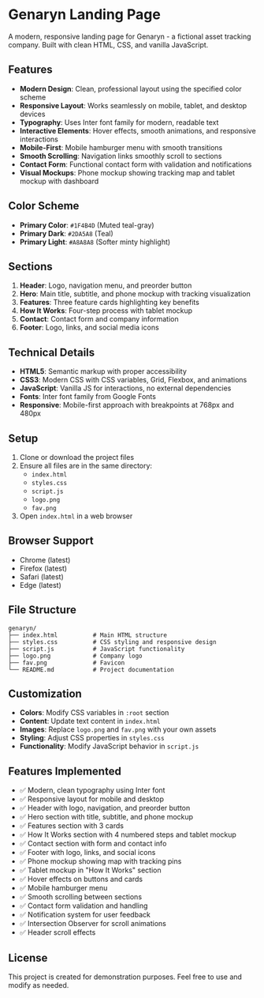 # Genaryn Landing Page

A modern, responsive landing page for Genaryn - a fictional asset tracking company. Built with clean HTML, CSS, and vanilla JavaScript.

## Features

- **Modern Design**: Clean, professional layout using the specified color scheme
- **Responsive Layout**: Works seamlessly on mobile, tablet, and desktop devices
- **Typography**: Uses Inter font family for modern, readable text
- **Interactive Elements**: Hover effects, smooth animations, and responsive interactions
- **Mobile-First**: Mobile hamburger menu with smooth transitions
- **Smooth Scrolling**: Navigation links smoothly scroll to sections
- **Contact Form**: Functional contact form with validation and notifications
- **Visual Mockups**: Phone mockup showing tracking map and tablet mockup with dashboard

## Color Scheme

- **Primary Color**: `#1F4B4D` (Muted teal-gray)
- **Primary Dark**: `#2DA5A8` (Teal)
- **Primary Light**: `#A8A8A8` (Softer minty highlight)

## Sections

1. **Header**: Logo, navigation menu, and preorder button
2. **Hero**: Main title, subtitle, and phone mockup with tracking visualization
3. **Features**: Three feature cards highlighting key benefits
4. **How It Works**: Four-step process with tablet mockup
5. **Contact**: Contact form and company information
6. **Footer**: Logo, links, and social media icons

## Technical Details

- **HTML5**: Semantic markup with proper accessibility
- **CSS3**: Modern CSS with CSS variables, Grid, Flexbox, and animations
- **JavaScript**: Vanilla JS for interactions, no external dependencies
- **Fonts**: Inter font family from Google Fonts
- **Responsive**: Mobile-first approach with breakpoints at 768px and 480px

## Setup

1. Clone or download the project files
2. Ensure all files are in the same directory:
   - `index.html`
   - `styles.css`
   - `script.js`
   - `logo.png`
   - `fav.png`
3. Open `index.html` in a web browser

## Browser Support

- Chrome (latest)
- Firefox (latest)
- Safari (latest)
- Edge (latest)

## File Structure

```
genaryn/
├── index.html          # Main HTML structure
├── styles.css          # CSS styling and responsive design
├── script.js           # JavaScript functionality
├── logo.png            # Company logo
├── fav.png             # Favicon
└── README.md           # Project documentation
```

## Customization

- **Colors**: Modify CSS variables in `:root` section
- **Content**: Update text content in `index.html`
- **Images**: Replace `logo.png` and `fav.png` with your own assets
- **Styling**: Adjust CSS properties in `styles.css`
- **Functionality**: Modify JavaScript behavior in `script.js`

## Features Implemented

- ✅ Modern, clean typography using Inter font
- ✅ Responsive layout for mobile and desktop
- ✅ Header with logo, navigation, and preorder button
- ✅ Hero section with title, subtitle, and phone mockup
- ✅ Features section with 3 cards
- ✅ How It Works section with 4 numbered steps and tablet mockup
- ✅ Contact section with form and contact info
- ✅ Footer with logo, links, and social icons
- ✅ Phone mockup showing map with tracking pins
- ✅ Tablet mockup in "How It Works" section
- ✅ Hover effects on buttons and cards
- ✅ Mobile hamburger menu
- ✅ Smooth scrolling between sections
- ✅ Contact form validation and handling
- ✅ Notification system for user feedback
- ✅ Intersection Observer for scroll animations
- ✅ Header scroll effects

## License

This project is created for demonstration purposes. Feel free to use and modify as needed. 